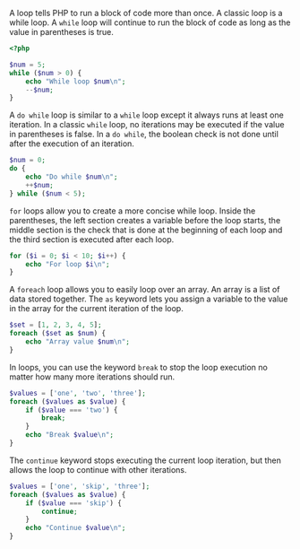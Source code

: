 A loop tells PHP to run a block of code more than once.
A classic loop is a while loop.
A `while` loop will continue to run the block of code as long as the value in parentheses is true.
```php
<?php

$num = 5;
while ($num > 0) {
    echo "While loop $num\n";
    --$num;
}
```

A `do while` loop is similar to a `while` loop except it always runs at least
one iteration. In a classic `while` loop, no iterations may be executed if
the value in parentheses is false. In a `do while`, the boolean check
is not done until after the execution of an iteration.
```php
$num = 0;
do {
    echo "Do while $num\n";
    ++$num;
} while ($num < 5);
```

`for` loops allow you to create a more concise while loop.
Inside the parentheses, the left section creates a variable before the loop
starts, the middle section is the check that is done at the beginning of each loop
and the third section is executed after each loop.
```php
for ($i = 0; $i < 10; $i++) {
    echo "For loop $i\n";
}
```

A `foreach` loop allows you to easily loop over an array.
An array is a list of data stored together.
The `as` keyword lets you assign a variable to the value
in the array for the current iteration of the loop.
```php
$set = [1, 2, 3, 4, 5];
foreach ($set as $num) {
    echo "Array value $num\n";
}
```

In loops, you can use the keyword `break` to stop the loop execution
no matter how many more iterations should run.
```php
$values = ['one', 'two', 'three'];
foreach ($values as $value) {
    if ($value === 'two') {
        break;
    }
    echo "Break $value\n";
}
```

The `continue` keyword stops executing the current loop iteration,
but then allows the loop to continue with other iterations.
```php
$values = ['one', 'skip', 'three'];
foreach ($values as $value) {
    if ($value === 'skip') {
        continue;
    }
    echo "Continue $value\n";
}
```
